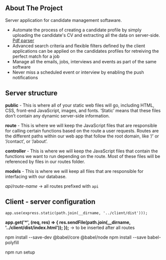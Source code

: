 ## About The Project

Server application for candidate management softaware.

- Automate the process of creating a candidate profile by simply uploading the candidate's CV and extracting all the data on server-side. <a href="https://github.com/">Pdf parser</a>
- Advanced search criteria and flexible filters defined by the client applications can be applied on the candidates profiles for retreiving the perfect match for a job
- Manage all the emails, jobs, interviews and events as part of the same software
- Never miss a scheduled event or interview by enabling the push notifications

## Server structure

**public** - This is where all of your static web files will go, including HTML, CSS, front-end JavaScript, images, and fonts. ‘Static’ means that these files don’t contain any dynamic server-side information.

**route** - This is where we will keep the JavaScript files that are responsible for calling certain functions based on the route a user requests. Routes are the different paths within our web app that follow the root domain, like ‘/’ or ‘/contact’, or ‘/about’.

**controller** - This is where we will keep the JavaScript files that contain the functions we want to run depending on the route. Most of these files will be referenced by files in our routes folder.

**models** - This is where we will keep all files that are responsible for interfacing with our database.

_api/route-name_ -> all routes prefixed with `api`

## Client - server configuration

`app.use(express.static(path.join(__dirname, '../client/dist')));`

**app.get('\*', (req, res) => {
res.sendFile(path.join(\_\_dirname, '../client/dist/index.html'));
});** -> to be inserted after all routes

npm install --save-dev @babel/core @babel/node
npm install --save babel-polyfill

npm run setup
